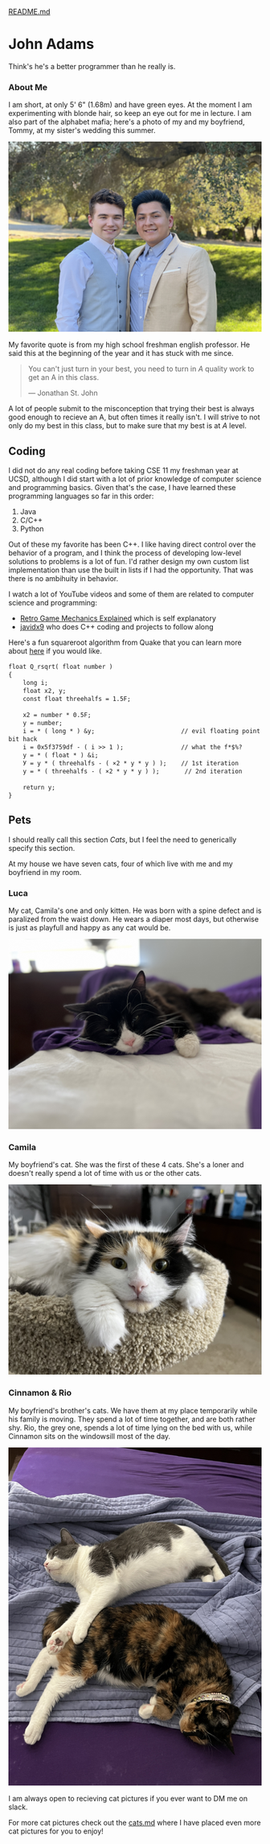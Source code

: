 [README.md](README.md)
# John Adams
Think's he's a better programmer than he really is.

### About Me

I am short, at only 5' 6" (1.68m) and have green eyes. At the moment I am experimenting with blonde hair, so keep an eye out for me in lecture. I am also part of the alphabet mafia; here's a photo of my and my boyfriend, Tommy, at my sister's wedding this summer.

![John and his boyfriend Tommy](./assets/images/John_Tommy.JPG)

My favorite quote is from my high school freshman english professor. He said this at the beginning of the year and it has stuck with me since.

> You can't just turn in your best, you need to turn in _A_ quality work
> to get an A in this class.
> 
> — Jonathan St. John

A lot of people submit to the misconception that trying their best is always good enough to recieve an A, but often times it really isn't. I will strive to not only do my best in this class, but to make sure that my best is at _A_ level.

## Coding

I did not do any real coding before taking CSE 11 my freshman year at UCSD, although I did start with a lot of prior knowledge of computer science and programming basics. Given that's the case, I have learned these programming languages so far in this order:

1. Java
2. C/C++
3. Python

Out of these my favorite has been C++. I like having direct control over the behavior of a program, and I think the process of developing low-level solutions to problems is a lot of fun. I'd rather design my own custom list implementation than use the built in lists if I had the opportunity. That was there is no ambihuity in behavior.

I watch a lot of YouTube videos and some of them are related to computer science and programming:

- [Retro Game Mechanics Explained](https://www.youtube.com/channel/UCwRqWnW5ZkVaP_lZF7caZ-g) which is self explanatory
- [javidx9](https://www.youtube.com/c/javidx9) who does C++ coding and projects to follow along

Here's a fun squareroot algorithm from Quake that you can learn more about [here](https://youtu.be/p8u_k2LIZyo) if you would like.

```
float Q_rsqrt( float number )
{
    long i;
    float x2, y;
    const float threehalfs = 1.5F;

    x2 = number * 0.5F;
    y = number;
    i = * ( long * ) &y;                        // evil floating point bit hack
    i = 0x5f3759df - ( i >> 1 );                // what the f*$%?
    y = * ( float * ) &i;
    У = y * ( threehalfs - ( ×2 * y * y ) );    // 1st iteration
    у = * ( threehalfs - ( ×2 * y * y ) );       // 2nd iteration

    return y;
}
```

## Pets

I should really call this section _Cats_, but I feel the need to generically specify this section.

At my house we have seven cats, four of which live with me and my boyfriend in my room.

### Luca
My cat, Camila's one and only kitten. He was born with a spine defect and is paralized from the waist down. He wears a diaper most days, but otherwise is just as playfull and happy as any cat would be.

![Luca, a Long Hair Tuxedo Cat](./assets/images/Luca.JPG)

### Camila
My boyfriend's cat. She was the first of these 4 cats. She's a loner and doesn't really spend a lot of time with us or the other cats.

![Camila, a Long Hair Tabby Cat](./assets/images/Camila.jpeg)

### Cinnamon & Rio
My boyfriend's brother's cats. We have them at my place temporarily while his family is moving. They spend a lot of time together, and are both rather shy. Rio, the grey one, spends a lot of time lying on the bed with us, while Cinnamon sits on the windowsill most of the day.

![Cinnamon and Rio, two short hair cats, lying on a bed together](./assets/images/Cinnamon_Rio.JPG)

I am always open to recieving cat pictures if you ever want to DM me on slack.

For more cat pictures check out the [cats.md](./cats.md) where I have placed even more cat pictures for you to enjoy!
